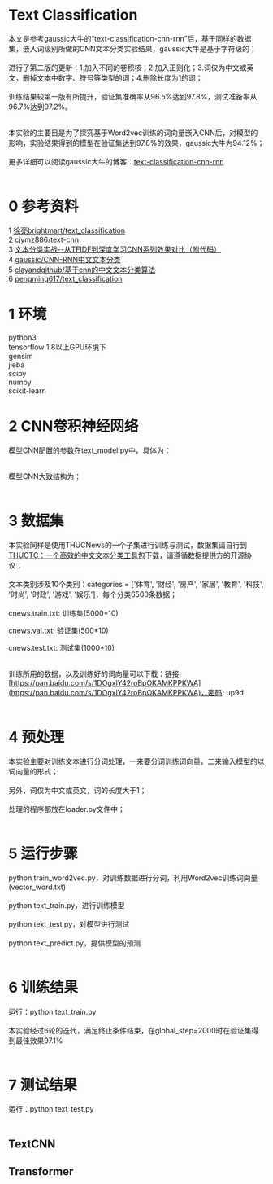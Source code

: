 # Text Classification


本文是参考gaussic大牛的“text-classification-cnn-rnn”后，基于同样的数据集，嵌入词级别所做的CNN文本分类实验结果，gaussic大牛是基于字符级的；<br><br>
进行了第二版的更新：1.加入不同的卷积核；2.加入正则化；3.词仅为中文或英文，删掉文本中数字、符号等类型的词；4.删除长度为1的词；<br>
<br>
训练结果较第一版有所提升，验证集准确率从96.5%达到97.8%，测试准备率从96.7%达到97.2%。<br>
<br>


本实验的主要目是为了探究基于Word2vec训练的词向量嵌入CNN后，对模型的影响，实验结果得到的模型在验证集达到97.8%的效果，gaussic大牛为94.12%；<br><br>
更多详细可以阅读gaussic大牛的博客：[text-classification-cnn-rnn](https://github.com/gaussic/text-classification-cnn-rnn)<br><br>

0 参考资料
=
1 [徐亮brightmart/text_classification](https://github.com/brightmart/text_classification)<br>
2 [cjymz886/text-cnn](https://github.com/cjymz886/text-cnn)<br>
3 [文本分类实战--从TFIDF到深度学习CNN系列效果对比（附代码）](https://github.com/lc222/text_classification_AI100)<br>
4 [gaussic/CNN-RNN中文文本分类](https://github.com/gaussic/text-classification-cnn-rnn)<br>
5 [clayandgithub/基于cnn的中文文本分类算法](https://github.com/clayandgithub/zh_cnn_text_classify)<br>
6 [pengming617/text_classification](https://github.com/pengming617/text_classification)<br>

1 环境
=
python3<br>
tensorflow 1.8以上GPU环境下<br>
gensim<br>
jieba<br>
scipy<br>
numpy<br>
scikit-learn<br>

2 CNN卷积神经网络
=
模型CNN配置的参数在text_model.py中，具体为：<br><br>

模型CNN大致结构为：<br><br>

3 数据集
=
本实验同样是使用THUCNews的一个子集进行训练与测试，数据集请自行到[THUCTC：一个高效的中文文本分类工具包](http://thuctc.thunlp.org/)下载，请遵循数据提供方的开源协议；<br><br>
文本类别涉及10个类别：categories = \['体育', '财经', '房产', '家居', '教育', '科技', '时尚', '时政', '游戏', '娱乐']，每个分类6500条数据；<br><br>
cnews.train.txt: 训练集(5000*10)<br>

cnews.val.txt: 验证集(500*10)<br>

cnews.test.txt: 测试集(1000*10)<br><br>

训练所用的数据，以及训练好的词向量可以下载：链接: [https://pan.baidu.com/s/1DOgxlY42roBpOKAMKPPKWA](https://pan.baidu.com/s/1DOgxlY42roBpOKAMKPPKWA)，密码: up9d<br><br>


4 预处理
=
本实验主要对训练文本进行分词处理，一来要分词训练词向量，二来输入模型的以词向量的形式；<br><br>
另外，词仅为中文或英文，词的长度大于1；<br><br>
处理的程序都放在loader.py文件中；<br><br>


5 运行步骤
=
python train_word2vec.py，对训练数据进行分词，利用Word2vec训练词向量(vector_word.txt)<br><br>
python text_train.py，进行训练模型<br><br>
python text_test.py，对模型进行测试<br><br>
python text_predict.py，提供模型的预测<br><br>


6 训练结果
=
运行：python text_train.py<br><br>
本实验经过6轮的迭代，满足终止条件结束，在global_step=2000时在验证集得到最佳效果97.1%<br><br>


7 测试结果
=
运行：python text_test.py<br><br>


## TextCNN

## Transformer


